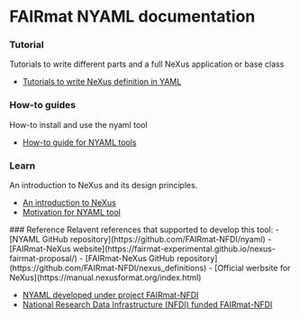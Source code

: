 # FAIRmat NYAML documentation

<div markdown="block" class="home-grid">
<div markdown="block">

### Tutorial

Tutorials to write different parts and a full NeXus application or base class

- [Tutorials to write NeXus definition in YAML](tutorials.md)

</div>
<div markdown="block">

### How-to guides

How-to install and use the nyaml tool

- [How-to guide for NYAML tools](how_to_guide.md)

</div>

<div markdown="block">

### Learn

An introduction to NeXus and its design principles.

- [An introduction to NeXus](https://manual.nexusformat.org/index.html)
- [Motivation for NYAML tool](explanations.md)


</div>
<div markdown="block">
### Reference
Relavent references that supported to develop this tool:
- [NYAML GitHub repository](https://github.com/FAIRmat-NFDI/nyaml)
- [FAIRmat-NeXus website](https://fairmat-experimental.github.io/nexus-fairmat-proposal/)
- [FAIRmat-NeXus GitHub repository](https://github.com/FAIRmat-NFDI/nexus_definitions)
- [Official werbsite for NeXus](https://manual.nexusformat.org/index.html)

- [NYAML developed under project FAIRmat-NFDI](https://github.com/FAIRmat-NFDI)
- [National Research Data Infrastructure (NFDI) funded FAIRmat-NFDI](https://www.nfdi.de/?lang=en)
</div>
</div>
